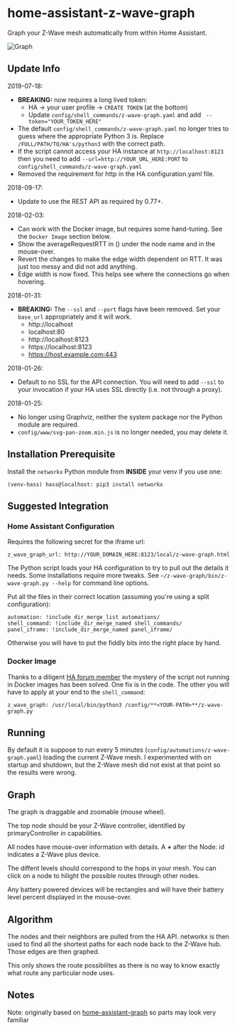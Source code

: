 # home-assistant-z-wave-graph

Graph your Z-Wave mesh automatically from within Home Assistant.

![Graph](z-wave-graph-sample.png)

## Update Info

2019-07-18:
 * **BREAKING:** now requires a long lived token:
   * HA -> your user profile -> `CREATE TOKEN` (at the bottom)
   * Update `config/shell_commands/z-wave-graph.yaml` and add ` --token="YOUR_TOKEN_HERE"`
 * The default `config/shell_commands/z-wave-graph.yaml` no longer tries to guess where the appropriate Python 3 is. Replace `/FULL/PATH/TO/HA's/python3` with the correct path.
 * If the script cannot access your HA instance at `http://localhost:8123` then you need to add `--url=http://YOUR_URL_HERE:PORT` to `config/shell_commands/z-wave-graph.yaml` 
 * Removed the requirement for http in the HA configuration.yaml file.

2018-09-17:
 * Update to use the REST API as required by 0.77+.

2018-02-03:
 * Can work with the Docker image, but requires some hand-tuning. See the `Docker Image` section below.
 * Show the averageRequestRTT in () under the node name and in the mouse-over.
 * Revert the changes to make the edge width dependent on RTT. It was just too messy and did not add anything.
 * Edge width is now fixed. This helps see where the connections go when hovering.

2018-01-31:
 * **BREAKING:** The `--ssl` and `--port` flags have been removed. Set your `base_url` appropriately and it will work.
    * http://localhost
    * localhost:80
    * http://localhost:8123
    * https://localhost:8123
    * https://host.example.com:443

2018-01-26:
 * Default to no SSL for the API connection. You will need to add `--ssl` to your invocation if your HA uses SSL directly (i.e. not through a proxy).

2018-01-25:
 * No longer using Graphviz, neither the system package nor the Python module are required.
 * `config/www/svg-pan-zoom.min.js` is no longer needed, you may delete it.

## Installation Prerequisite
Install the `networkx` Python module from **INSIDE** your venv if you use one:
```
(venv-hass) hass@localhost: pip3 install networkx
```

## Suggested Integration

### Home Assistant Configuration

Requires the following secret for the iframe url:
```
z_wave_graph_url: http://YOUR_DOMAIN_HERE:8123/local/z-wave-graph.html
```
The Python script loads your HA configuration to try to pull out the details it needs. Some installations require more tweaks. See `~/z-wave-graph/bin/z-wave-graph.py --help` for command line options.

Put all the files in their correct location (assuming you're using a split configuration):
```
automation: !include_dir_merge_list automations/
shell_command: !include_dir_merge_named shell_commands/
panel_iframe: !include_dir_merge_named panel_iframe/
```

Otherwise you will have to put the fiddly bits into the right place by hand.

### Docker Image

Thanks to a diligent [HA forum member](https://community.home-assistant.io/t/graph-your-z-wave-mesh-python-auto-update/40549/87?u=omenwild) the mystery of the script not running in Docker images has been solved. One fix is in the code. The other you will have to apply at your end to the `shell_command`:
```
z_wave_graph: /usr/local/bin/python3 /config/**<YOUR-PATH>**/z-wave-graph.py
```

## Running

By default it is suppose to run every 5 minutes (`config/automations/z-wave-graph.yaml`) loading the current Z-Wave mesh. I experimented with on startup and shutdown, but the Z-Wave mesh did not exist at that point so the results were wrong.

## Graph

The graph is draggable and zoomable (mouse wheel).

The top node should be your Z-Wave controller, identified by primaryController in capabilities.

All nodes have mouse-over information with details. A **+** after the Node: id indicates a Z-Wave plus device. 

The diffent levels should correspond  to the hops in your mesh. You can click on a node to hilight the possible routes through other nodes.

Any battery powered devices will be rectangles and will have their battery level percent displayed in the mouse-over. 

## Algorithm 

The nodes and their neighbors are pulled from the HA API. networkx is then used to find all the shortest paths for each node back to the Z-Wave hub. Those edges are then graphed.

This only shows the route possibilites as there is no way to know exactly what route any particular node uses.

## Notes

Note: originally based on [home-assistant-graph](https://github.com/happyleavesaoc/home-assistant-graph) so parts may look very familiar
